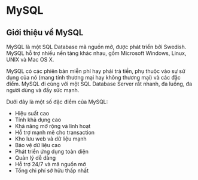 # MySQL
## Giới thiệu về MySQL
MySQL là một SQL Database mã nguồn mở, được phát triển bởi Swedish. MySQL hỗ trợ nhiều nền tảng khác nhau, gồm Microsoft Windows, Linux, UNIX và Mac OS X.

MySQL có các phiên bản miễn phí hay phải trả tiền, phụ thuộc vào sự sử dụng của nó (mang tính thương mại hay không thương mại) và các đặc điểm. MySQL đi cùng với một SQL Database Server rất nhanh, đa luồng, đa người dùng và đầy sức mạnh.

Dưới đây là một số đặc điểm của MySQL:
* Hiệu suất cao
* Tính khả dụng cao
* Khả năng mở rộng và linh hoạt
* Hỗ trợ mạnh mẽ cho transaction
* Kho lưu web và dữ liệu mạnh
* Bảo vệ dữ liệu cao
* Phát triển ứng dụng toàn diện
* Quản lý dễ dàng
* Hỗ trợ 24/7 và mã nguồn mở
* Tổng chi phí sở hữu thấp nhất

